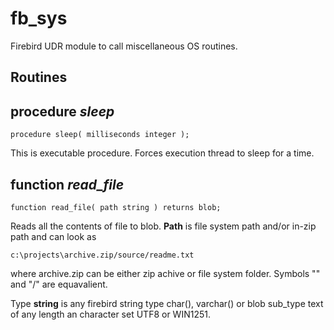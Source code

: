 # fb_sys
Firebird UDR module to call miscellaneous OS routines.

## Routines

## procedure *sleep*

    procedure sleep( milliseconds integer );

This is executable procedure. Forces execution thread to sleep for a time. 


## function *read_file*

    function read_file( path string ) returns blob;

Reads all the contents of file to blob. **Path** is file system path and/or in-zip path and can look as

	c:\projects\archive.zip/source/readme.txt

where archive.zip can be either zip achive or file system folder. Symbols "\" and "/" are equavalient.

Type **string** is any firebird string type char(), varchar() or blob sub_type text of any length an character set UTF8 or WIN1251.   
    
